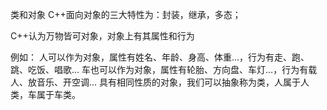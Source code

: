 类和对象
C++面向对象的三大特性为：封装，继承，多态；

C++认为万物皆可对象，对象上有其属性和行为

例如：
    人可以作为对象，属性有姓名、年龄、身高、体重…，行为有走、跑、跳、吃饭、唱歌…
    车也可以作为对象，属性有轮胎、方向盘、车灯…，行为有载人、放音乐、开空调…
    具有相同性质的对象，我们可以抽象称为类，人属于人类，车属于车类。
